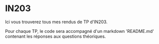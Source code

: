 # IN203

Ici vous trouverez tous mes rendus de TP d'IN203.

Pour chaque TP, le code sera accompagné d'un markdown 'README.md' contenant les réponses aux questions théoriques.
